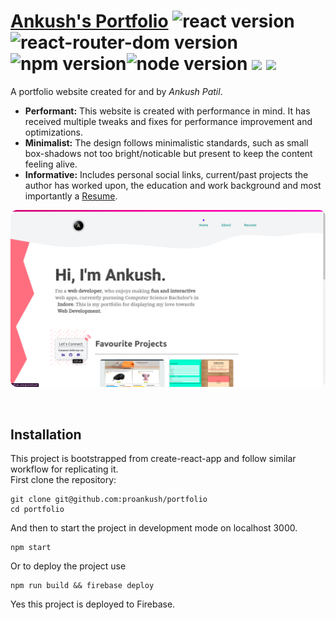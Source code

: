 # [Ankush's Portfolio](http://portfolio-948da.web.app/) ![react version](https://img.shields.io/badge/react-%2017.0.2-brightgreen) ![react-router-dom version](https://img.shields.io/badge/react--router--dom-%205.2.0-green) ![npm version](https://img.shields.io/badge/npm-8.1.4-yellowgreen)![node version](https://img.shields.io/badge/node-16.13.0-orange) ![](https://img.shields.io/badge/animate.css-4.1.1-red) ![](https://img.shields.io/badge/aos-2.3.4-green)

A portfolio website created for and by <em> Ankush Patil</em>.

- **Performant:** This website is created with performance in mind. It has received multiple tweaks and fixes for performance improvement and optimizations.
- **Minimalist:** The design follows minimalistic standards, such as small box-shadows not too bright/noticable but present to keep the content feeling alive.
- **Informative:** Includes personal social links, current/past projects the author has worked upon, the education and work background and most importantly a [Resume](http://portfolio-948da.web.app/resume).

<p align="center">
    <img style="border-radius: 10px" src="./src/static/portfolio_in_action.png" alt="Portfolio in action">
</p>
<br>

## Installation

This project is bootstrapped from create-react-app and follow similar workflow for replicating it.<br>
First clone the repository:

```
git clone git@github.com:proankush/portfolio
cd portfolio
```

And then to start the project in development mode on localhost 3000.

```
npm start
```

Or to deploy the project use

```
npm run build && firebase deploy
```

Yes this project is deployed to Firebase.
